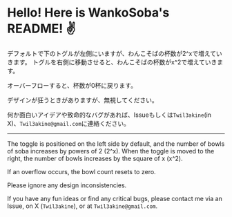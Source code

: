 # Hello! Here is WankoSoba's README! ✌

<JP>

デフォルトで下のトグルが左側にいますが、わんこそばの杯数が2^xで増えていきます。
トグルを右側に移動させると、わんこそばの杯数がx^2で増えていきます。

オーバーフローすると、杯数が0杯に戻ります。

デザインが狂うときがありますが、無視してください。

何か面白いアイデアや致命的なバグがあれば、Issueもしくは`Twil3akine`(in X)、`Twil3akine@gmail.com`に連絡ください。

---

<EN>

The toggle is positioned on the left side by default, and the number of bowls of soba increases by powers of 2 (2^x). When the toggle is moved to the right, the number of bowls increases by the square of x (x^2).

If an overflow occurs, the bowl count resets to zero.

Please ignore any design inconsistencies.

If you have any fun ideas or find any critical bugs, please contact me via an Issue, on X (`Twil3akine`), or at `Twil3akine@gmail.com`.